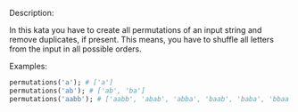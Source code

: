 Description:

In this kata you have to create all permutations of an input string and remove duplicates, if present. This means, you have to shuffle all letters from the input in all possible orders.

Examples:
```ruby
permutations('a'); # ['a']
permutations('ab'); # ['ab', 'ba']
permutations('aabb'); # ['aabb', 'abab', 'abba', 'baab', 'baba', 'bbaa']
```
